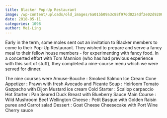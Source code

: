```yaml
---
title: Blacker Pop-Up Restaurant
image: /wp-content/uploads/old_images/6a01bb09a3c88f970d0224df2e02d9200b-pi.jpg
date: 2018-05-11
categories: 1098
author: Mei-Ling
---
```


Early in the term, some moles sent out an invitation to Blacker members to come to their Pop-Up Restaurant. They wished to prepare and serve a fancy meal to their fellow house members - for experimenting with fancy food. In a concerted effort with Tom Mannion (who has had previous experience with this sort of stuff), they completed a nine-course menu which we were served for dinner.

The nine courses were
Amuse-Bouche : Smoked Salmon Ice Cream Cone
Appetizer : Prawn with fresh Avocado and Picante
Soup : Heirloom Tomato Gazpacho with Dijon Mustard ice cream
Cold Starter : Scallop carpaccio
Hot Starter : Pan Seared Duck Breast with Blueberry Sauce
Main Course : Wild Mushroom Beef Wellington
Cheese : Petit Basque with Golden Raisin puree and Carrot salad
Dessert : Goat Cheese Cheesecake with Port Wine Cherry sauce
